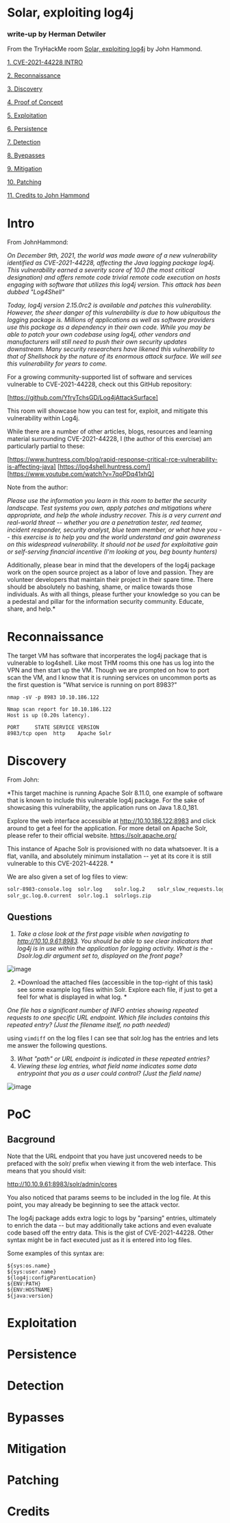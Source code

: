 # Solar, exploiting log4j

### **write-up by Herman Detwiler**

From the TryHackMe room [Solar, exploiting log4j](https://tryhackme.com/room/solar) by John Hammond.

[1. CVE-2021-44228 INTRO](#intro)

[2. Reconnaissance](#reconnaissance)

[3. Discovery](#discovery)

[4. Proof of Concept](#poc)

[5. Exploitation](#exploitation)

[6. Persistence](#persistence)

[7. Detection](#detection)

[8. Byepasses](#bypasses)

[9. Mitigation](#mitigation)

[10. Patching](#patching)

[11. Credits to John Hammond](#credits)

# Intro

From JohnHammond:

*On December 9th, 2021, the world was made aware of a new vulnerability identified as CVE-2021-44228, affecting the Java logging package log4j. This vulnerability earned a severity score of 10.0 (the most critical designation) and offers remote code trivial remote code execution on hosts engaging with software that utilizes this log4j version. This attack has been dubbed "Log4Shell"*

*Today, log4j version 2.15.0rc2 is available and patches this vulnerability. However, the sheer danger of this vulnerability is due to how ubiquitous the logging package is. Millions of applications as well as software providers use this package as a dependency in their own code. While you may be able to patch your own codebase using log4j, other vendors and manufacturers will still need to push their own security updates downstream. Many security researchers have likened this vulnerability to that of Shellshock by the nature of its enormous attack surface. We will see this vulnerability for years to come.*

For a growing community-supported list of software and services vulnerable to CVE-2021-44228, check out this GitHub repository:

   [https://github.com/YfryTchsGD/Log4jAttackSurface]

This room will showcase how you can test for, exploit, and mitigate this vulnerability within Log4j.

While there are a number of other articles, blogs, resources and learning material surrounding CVE-2021-44228, I (the author of this exercise) am particularly partial to these: 

   [https://www.huntress.com/blog/rapid-response-critical-rce-vulnerability-is-affecting-java]
   [https://log4shell.huntress.com/]
   [https://www.youtube.com/watch?v=7qoPDq41xhQ]

Note from the author:

*Please use the information you learn in this room to better the security landscape. Test systems you own, apply patches and mitigations where appropriate, and help the whole industry recover. This is a very current and real-world threat -- whether you are a penetration tester, red teamer, incident responder, security analyst, blue team member, or what have you -- this exercise is to help you and the world understand and gain awareness on this widespread vulnerability. It should not be used for exploitative gain or self-serving financial incentive (I'm looking at you, beg bounty hunters)*

Additionally, please bear in mind that the developers of the log4j package work on the open source project as a labor of love and passion. They are volunteer developers that maintain their project in their spare time. There should be absolutely no bashing, shame, or malice towards those individuals. As with all things, please further your knowledge so you can be a pedestal and pillar for the information security community. Educate, share, and help.*

# Reconnaissance

The target VM has software that incorperates the log4j package that is vulnerable to log4shell. Like most THM rooms this one has us log into the VPN and then start up the VM. Though we are prompted on how to port scan the VM, and I know that it is running services on uncommon ports as the first question is "What service is running on port 8983?"

```
nmap -sV -p 8983 10.10.186.122
```
```
Nmap scan report for 10.10.186.122
Host is up (0.20s latency).

PORT     STATE SERVICE VERSION
8983/tcp open  http    Apache Solr
```

# Discovery

From John:

*This target machine is running Apache Solr 8.11.0, one example of software that is known to include this vulnerable log4j package. For the sake of showcasing this vulnerability, the application runs on Java 1.8.0_181.

Explore the web interface accessible at http://10.10.186.122:8983 and click around to get a feel for the application. For more detail on Apache Solr, please refer to their official website. https://solr.apache.org/

This instance of Apache Solr is provisioned with no data whatsoever. It is a flat, vanilla, and absolutely minimum installation -- yet at its core it is still vulnerable to this CVE-2021-44228. *

We are also given a set of log files to view:

```bash   
solr-8983-console.log  solr.log    solr.log.2    solr_slow_requests.log
solr_gc.log.0.current  solr.log.1  solrlogs.zip

```

## Questions

1. *Take a close look at the first page visible when navigating to http://10.10.9.61:8983. You should be able to see clear indicators that log4j is in use within the application for logging activity. What is the -Dsolr.log.dir argument set to, displayed on the front page?*

![image](https://user-images.githubusercontent.com/83407557/146294104-650d9920-49fe-402d-94c4-316fda3ec610.png)

2. *Download the attached files (accessible in the top-right of this task) see some example log files within Solr. Explore each file, if just to get a feel for what is displayed in what log. *

*One file has a significant number of INFO entries showing repeated requests to one specific URL endpoint. Which file includes contains this repeated entry? (Just the filename itself, no path needed)*


using `vimdiff` on the log files I can see that solr.log has the entries and lets me answer the following questions.

3. *What "path" or URL endpoint is indicated in these repeated entries?*
4. *Viewing these log entries, what field name indicates some data entrypoint that you as a user could control? (Just the field name)*

![image](https://user-images.githubusercontent.com/83407557/146294890-6876e9cb-0e80-4906-85b1-533e4bf0ac80.png)


# PoC

## Bacground
Note that the URL endpoint that you have just uncovered needs to be prefaced with the solr/ prefix when viewing it from the web interface. This means that you should visit:

http://10.10.9.61:8983/solr/admin/cores

You also noticed that params seems to be included in the log file. At this point, you may already be beginning to see the attack vector.

The log4j package adds extra logic to logs by "parsing" entries, ultimately to enrich the data -- but may additionally take actions and even evaluate code based off the entry data. This is the gist of CVE-2021-44228. Other syntax might be in fact executed just as it is entered into log files. 

Some examples of this syntax are:

    ${sys:os.name}
    ${sys:user.name}
    ${log4j:configParentLocation}
    ${ENV:PATH}
    ${ENV:HOSTNAME}
    ${java:version}

# Exploitation

# Persistence 

# Detection

# Bypasses

# Mitigation

# Patching

# Credits



